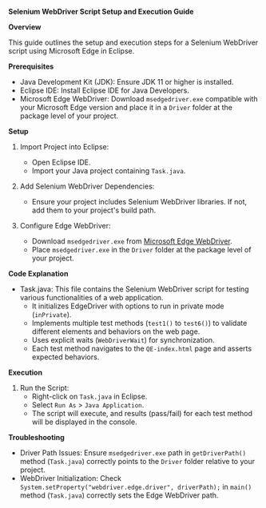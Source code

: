 **Selenium WebDriver Script Setup and Execution Guide**

**Overview**

This guide outlines the setup and execution steps for a Selenium WebDriver script using Microsoft Edge in Eclipse.

**Prerequisites**

- Java Development Kit (JDK): Ensure JDK 11 or higher is installed.
- Eclipse IDE: Install Eclipse IDE for Java Developers.
- Microsoft Edge WebDriver: Download `msedgedriver.exe` compatible with your Microsoft Edge version and place it in a `Driver` folder at the package level of your project.

**Setup**

1. Import Project into Eclipse:
   - Open Eclipse IDE.
   - Import your Java project containing `Task.java`.

2. Add Selenium WebDriver Dependencies:
   - Ensure your project includes Selenium WebDriver libraries. If not, add them to your project's build path.

3. Configure Edge WebDriver:
   - Download `msedgedriver.exe` from [Microsoft Edge WebDriver](https://developer.microsoft.com/en-us/microsoft-edge/tools/webdriver/).
   - Place `msedgedriver.exe` in the `Driver` folder at the package level of your project.

**Code Explanation**

- Task.java: This file contains the Selenium WebDriver script for testing various functionalities of a web application.
  - It initializes EdgeDriver with options to run in private mode (`inPrivate`).
  - Implements multiple test methods (`test1()` to `test6()`) to validate different elements and behaviors on the web page.
  - Uses explicit waits (`WebDriverWait`) for synchronization.
  - Each test method navigates to the `QE-index.html` page and asserts expected behaviors.

**Execution**

1. Run the Script:
   - Right-click on `Task.java` in Eclipse.
   - Select `Run As` > `Java Application`.
   - The script will execute, and results (pass/fail) for each test method will be displayed in the console.

**Troubleshooting**

- Driver Path Issues: Ensure `msedgedriver.exe` path in `getDriverPath()` method (`Task.java`) correctly points to the `Driver` folder relative to your project.
- WebDriver Initialization: Check `System.setProperty("webdriver.edge.driver", driverPath);` in `main()` method (`Task.java`) correctly sets the Edge WebDriver path.

